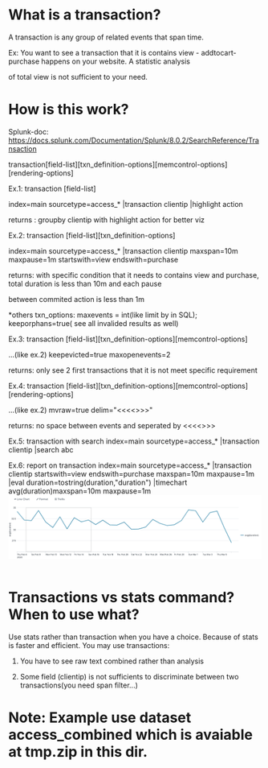 # What is a transaction?
A transaction is any group of related events that span time. 

Ex: You want to see a transaction that it is contains view - addtocart- purchase happens on your website. A statistic analysis

of total view is not sufficient to your need.

# How is this work?
Splunk-doc: https://docs.splunk.com/Documentation/Splunk/8.0.2/SearchReference/Transaction

transaction[field-list][txn_definition-options][memcontrol-options][rendering-options]

Ex.1: transaction [field-list]

index=main sourcetype=access_* |transaction clientip |highlight action

returns : groupby clientip with highlight action for better viz

Ex.2: transaction [field-list][txn_definition-options]

index=main sourcetype=access_* |transaction clientip maxspan=10m maxpause=1m startswith=view endswith=purchase

returns: with specific condition that it needs to contains view and purchase, total duration is less than 10m and each pause

between commited action is less than 1m

*others txn_options: maxevents = int(like limit by in SQL); keeporphans=true( see all invalided results as well)

Ex.3: transaction [field-list][txn_definition-options][memcontrol-options]

...(like ex.2) keepevicted=true maxopenevents=2

returns: only see 2 first transactions that it is not meet specific requirement

Ex.4: transaction [field-list][txn_definition-options][memcontrol-options][rendering-options]

...(like ex.2) mvraw=true delim="<<<<>>>"

returns: no space between events and seperated by <<<<>>>

Ex.5: transaction with search
index=main sourcetype=access_* |transaction clientip |search abc

Ex.6: report on transaction
index=main sourcetype=access_* |transaction clientip startswith=view endswith=purchase maxspan=10m maxpause=1m
|eval duration=tostring(duration,"duration")
|timechart avg(duration)maxspan=10m maxpause=1m
![](image./trans.png)
<img source="image./trans.png">
# Transactions vs stats command? When to use what?
Use stats rather than transaction when you have a choice. Because of stats is faster and efficient. You may use transactions:

1. You have to see raw text combined rather than analysis 

2. Some field (clientip) is not sufficients to discriminate between two transactions(you need span filter...)

# Note: Example use dataset access_combined which is avaiable at tmp.zip in this dir.

